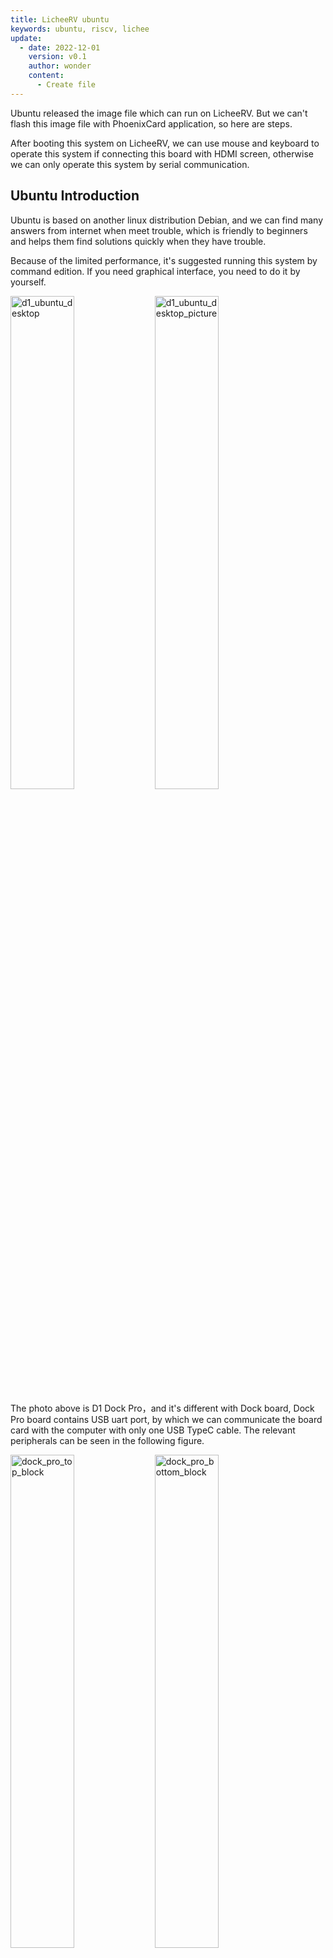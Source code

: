 ```yaml
---
title: LicheeRV ubuntu
keywords: ubuntu, riscv, lichee
update:
  - date: 2022-12-01
    version: v0.1
    author: wonder
    content:
      - Create file
---
```


Ubuntu released the image file which can run on LicheeRV. But we can't flash this image file with PhoenixCard application, so here are steps.

After booting this system on LicheeRV, we can use mouse and keyboard to operate this system if connecting this board with HDMI screen, otherwise we can only operate this system by serial communication.

## Ubuntu Introduction

Ubuntu is based on another linux distribution Debian, and we can find many answers from internet when meet trouble, which is friendly to beginners and helps them find solutions quickly when they have trouble.

Because of the limited performance, it's suggested running this system by command edition. If you need graphical interface, you need to do it by yourself.

<img src="./../../../zh/lichee/assets/RV/ubuntu/d1_ubuntu_desktop.jpg" alt="d1_ubuntu_desktop" width="45%">
<img src="./../../../zh/lichee/assets/RV/ubuntu/d1_ubuntu_desktop_picture.jpg" alt="d1_ubuntu_desktop_picture" width="45%">

The photo above is D1 Dock Pro，and it's different with Dock board, Dock Pro board contains USB uart port, by which we can communicate the board card with the computer with only one USB TypeC cable. The relevant peripherals can be seen in the following figure.

<img src="./../../../zh/lichee/assets/RV/ubuntu/dock_pro_top_block.jpg" alt="dock_pro_top_block" width="45%">
<img src="./../../../zh/lichee/assets/RV/ubuntu/dock_pro_bottom_block.jpg" alt="dock_pro_bottom_block" width="45%">

This board can be bought from [aliexpress](https://www.aliexpress.com/item/1005003741287162.html?).

## Steps

### Get image

We upload this image file on [mega](https://mega.nz/folder/1FxlVKrA#nONEKgZWKBzeEkWKAq_AcQ).

### Software

Visit [balenaEtcher](https://www.balena.io/etcher/) to download application. We have upload Windows edition software in our [Download station](https://dl.sipeed.com/shareURL/others/balenaEtcher), other edition can be downloaded from [balenaEtcher official site](https://www.balena.io/etcher/).

### Flash System

Prepare a SD card over 8G, the card with better performance can have better experienxe.

Connect the TF card with computer by SD card reader or SD card slot in the computer. Here is an example about SD card slot in computer, if your computer dose not have SD card slot, you need the SD card reader.

<table>
    <tr>
        <th colspan="2"> Connect TF card with computer </th>
    </th>
    </tr>
    <tr>
        <td>Connect by SD card reader</td>
        <td>Connect by SD card slot</td>
    </tr>
    <tr>
        <td><img src="./../../../zh/lichee/assets/RV/ubuntu/d1_ubuntu_sdcard_reader.jpg" alt="d1_ubuntu_sdcard_reader" ></td>
        <td><img src="./../../../zh/lichee/assets/RV/ubuntu/d1_ubuntu_sdcard_computer_reader.jpg" alt="d1_ubuntu_sdcard_computer_reader" ></td>
    </tr>
</table>

Run balenaEtcher, choose the downloaded image file, choose your TF card, click Flash:

![d1_ubuntu_burn_image](./../../../zh/lichee/assets/RV/ubuntu/d1_ubuntu_burn_image.gif)

Make sure you choose the correct SD card.

![d1_ubuntu_burn_image_sdcard_choose](./../../../zh/lichee/assets/RV/ubuntu/d1_ubuntu_burn_image_sdcard_choose.png)

This will take a bit time, and after finishing this work it will be like as following figure. If there is no `Successful` shown after finishing this work, try to reburn this image.

![d1_ubuntu_finish_burn_image](./../../../zh/lichee/assets/RV/ubuntu/d1_ubuntu_finish_burn_image.png)

## Run System

Finishing flashing system and seeing `sucessful` shown in the end, we can connect SD card with this board to start ubuntu.

![dock_pro_ubuntu](./../../../zh/lichee/assets/RV/ubuntu/dock_pro_ubuntu.jpg)

View messages from UART, and we can operate this board by UART.

<img src="./../../../zh/lichee/assets/RV/ubuntu/d1_ubuntu_boot_opensbi.jpg" alt="d1_ubuntu_boot_opensbi"  width="45%">
<img src="./../../../zh/lichee/assets/RV/ubuntu/ubuntu_boot.jpg" alt="ubuntu_boot" width="45%">

Wait a while, then the username and password are both `root`.

![d1_ubuntu_login](./../../../zh/lichee/assets/RV/ubuntu/d1_ubuntu_login.jpg)

## Connect wifi

Use command `nmcli` to connect 2.4G wireless.

- Scan wifi

```bash
nmcli dev wifi
```

![d1_ubuntu_wifi_scan](./../../../zh/lichee/assets/RV/ubuntu/d1_ubuntu_wifi_scan.jpg)

- Connect wifi，by command `nmcli dev wifi connect wifi_name password wifi_password`

```bash
nmcli dev wifi connect Sipeed_Guest password 12345678
```

![d1_ubuntu_wifi_connect](./../../../zh/lichee/assets/RV/ubuntu/d1_ubuntu_wifi_connect.jpg)

See `successfully`, then we have already connected to the wifi, and commands like `apt` and others work fine.

![d1_ubuntu_install_tree](./../../../zh/lichee/assets/RV/ubuntu/d1_ubuntu_install_tree.jpg)

## Blink led

We can blink led on our board by this Ubuntu system like what we have done on Tina, here are the codes:

Tuen on LED :

```bash
echo 1 > /sys/class/leds/\:status/brightness
```

Note the `\` in this command, without which you can't run this command successfully.

![d1_ubuntu_led_on](./../../../zh/lichee/assets/RV/ubuntu/d1_ubuntu_led_on.jpg)

Turn off LED :

```bash
echo 0 > /sys/class/leds/\:status/brightness
```

![d1_ubuntu_led_off](./../../../zh/lichee/assets/RV/ubuntu/d1_ubuntu_led_off.jpg)

## In the end

Based in [Ubuntu LicheeRV image](https://wiki.ubuntu.com/RISC-V/LicheeRV), we packed the wireless driver inside, which make user more convenient to experience this system.